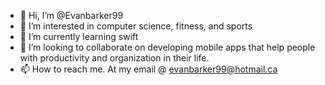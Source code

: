- 👋 Hi, I’m @Evanbarker99
- 👀 I’m interested in computer science, fitness, and sports
- 🌱 I’m currently learning swift
- 💞️ I’m looking to collaborate on developing mobile apps that help people with productivity and organization in their life.
- 📫 How to reach me. At my email @ evanbarker99@hotmail.ca

<!---
Evanbarker99/Evanbarker99 is a ✨ special ✨ repository because its `README.md` (this file) appears on your GitHub profile.
You can click the Preview link to take a look at your changes.
--->
